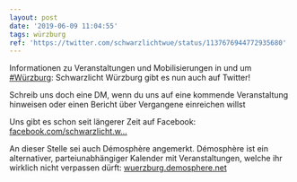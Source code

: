 ```yaml
---
layout: post
date: '2019-06-09 11:04:55'
tags: würzburg
ref: 'https://twitter.com/schwarzlichtwue/status/1137676944772935680'
---
```

Informationen zu Veranstaltungen und Mobilisierungen in und um [#Würzburg](/t/würzburg): Schwarzlicht Würzburg gibt es nun auch auf Twitter!

Schreib uns doch eine DM, wenn du uns auf eine kommende Veranstaltung hinweisen oder einen Bericht über Vergangene einreichen willst

Uns gibt es schon seit längerer Zeit auf Facebook: [facebook.com/schwarzlicht.w…](https://www.facebook.com/schwarzlicht.wue/)

An dieser Stelle sei auch Démosphère angemerkt. Démosphère ist ein alternativer, parteiunabhängiger Kalender mit Veranstaltungen, welche ihr wirklich nicht verpassen dürft: [wuerzburg.demosphere.net](https://wuerzburg.demosphere.net/)